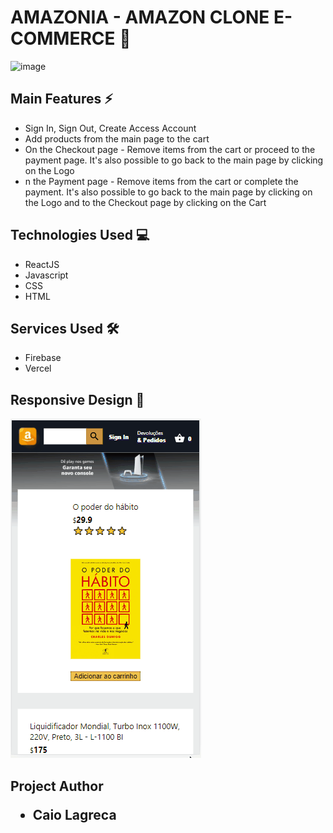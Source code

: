 
<h1>AMAZONIA - AMAZON CLONE E-COMMERCE 🛒</h1>

![image](https://github.com/caiolagreca/amazon_clone/blob/main/src/images/amazon_gif.gif)

<h2>Main Features ⚡</h2>
<ul>
  <li>Sign In, Sign Out, Create Access Account</li>
  <li>Add products from the main page to the cart</li>
  <li>On the Checkout page - Remove items from the cart or proceed to the payment page. It's also possible to go back to the main page by clicking on the Logo</li>
  <li>n the Payment page - Remove items from the cart or complete the payment. It's also possible to go back to the main page by clicking on the Logo and to the Checkout page by clicking on the Cart</li>
</ul>

<h2>Technologies Used 💻</h2>
<ul>
  <li>ReactJS</li>
  <li>Javascript</li>
  <li>CSS</li>
  <li>HTML</li>
</ul>

<h2>Services Used 🛠</h2>
<ul>
  <li>Firebase</li>
  <li>Vercel</li>
</ul>

<h2>Responsive Design 📱</h2>

![image](https://github.com/caiolagreca/amazon_clone/blob/main/src/images/amazon_gif_mobile.gif)

<h2>Project Author</2>
<ul>
  <li>Caio Lagreca</li>
</ul>
